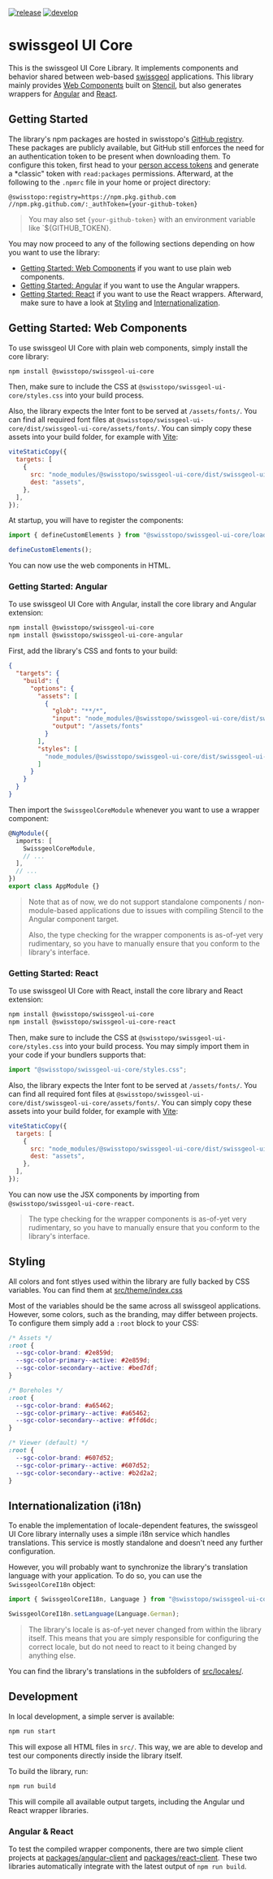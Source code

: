 [![release](https://img.shields.io/github/actions/workflow/status/swisstopo/swissgeol-ui-core/publish.yml?branch=main&label=release)](https://github.com/swisstopo/swissgeol-ui-core/actions/workflows/publish.yml?query=branch%3Amain)
[![develop](https://img.shields.io/github/actions/workflow/status/swisstopo/swissgeol-ui-core/publish.yml?branch=develop&label=dev)](https://github.com/swisstopo/swissgeol-ui-core/actions/workflows/publish.yml?query=branch%3Adevelop)

# swissgeol UI Core

This is the swissgeol UI Core Library. It implements components and behavior shared between web-based [swissgeol](https://www.swissgeol.ch) applications.
This library mainly provides [Web Components](https://developer.mozilla.org/en-US/docs/Web/API/Web_components) built on [Stencil](https://stenciljs.com/),
but also generates wrappers for [Angular](https://angular.dev/) and [React](https://react.dev/).

## Getting Started

The library's npm packages are hosted in swisstopo's [GitHub registry](https://github.com/orgs/swisstopo/packages?ecosystem=npm).
These packages are publicly available, but GitHub still enforces the need for an authentication token to be present when downloading them.
To configure this token, first head to your [person access tokens](https://github.com/settings/tokens) and generate a \*classic" token with `read:packages` permissions.
Afterward, at the following to the `.npmrc` file in your home or project directory:

```
@swisstopo:registry=https://npm.pkg.github.com
//npm.pkg.github.com/:_authToken={your-github-token}
```

> You may also set `{your-github-token}` with an environment variable like `${GITHUB_TOKEN}.

You may now proceed to any of the following sections depending on how you want to use the library:

- [Getting Started: Web Components](#getting-started-web-components) if you want to use plain web components.
- [Getting Started: Angular](#getting-started-angular) if you want to use the Angular wrappers.
- [Getting Started: React](#getting-started-react) if you want to use the React wrappers.
  Afterward, make sure to have a look at [Styling](#styling) and [Internationalization](#internationalization-i18n).

## Getting Started: Web Components

To use swissgeol UI Core with plain web components, simply install the core library:

```bash
npm install @swisstopo/swissgeol-ui-core
```

Then, make sure to include the CSS at `@swisstopo/swissgeol-ui-core/styles.css` into your build process.

Also, the library expects the Inter font to be served at `/assets/fonts/`.
You can find all required font files at `@swisstopo/swissgeol-ui-core/dist/swissgeol-ui-core/assets/fonts/`.
You can simply copy these assets into your build folder, for example with [Vite](https://vite.dev/):

```js
viteStaticCopy({
  targets: [
    {
      src: "node_modules/@swisstopo/swissgeol-ui-core/dist/swissgeol-ui-core/assets/*",
      dest: "assets",
    },
  ],
});
```

At startup, you will have to register the components:

```js
import { defineCustomElements } from "@swisstopo/swissgeol-ui-core/loader";

defineCustomElements();
```

You can now use the web components in HTML.

### Getting Started: Angular

To use swissgeol UI Core with Angular, install the core library and Angular extension:

```bash
npm install @swisstopo/swissgeol-ui-core
npm install @swisstopo/swissgeol-ui-core-angular
```

First, add the library's CSS and fonts to your build:

```json
{
  "targets": {
    "build": {
      "options": {
        "assets": [
          {
            "glob": "**/*",
            "input": "node_modules/@swisstopo/swissgeol-ui-core/dist/swissgeol-ui-core/assets/fonts",
            "output": "/assets/fonts"
          }
        ],
        "styles": [
          "node_modules/@swisstopo/swissgeol-ui-core/dist/swissgeol-ui-core/swissgeol-ui-core.css"
        ]
      }
    }
  }
}
```

Then import the `SwissgeolCoreModule` whenever you want to use a wrapper component:

```ts
@NgModule({
  imports: [
    SwissgeolCoreModule,
    // ...
  ],
  // ...
})
export class AppModule {}
```

> Note that as of now, we do not support standalone components / non-module-based applications
> due to issues with compiling Stencil to the Angular component target.
>
> Also, the type checking for the wrapper components is as-of-yet very rudimentary,
> so you have to manually ensure that you conform to the library's interface.

### Getting Started: React

To use swissgeol UI Core with React, install the core library and React extension:

```bash
npm install @swisstopo/swissgeol-ui-core
npm install @swisstopo/swissgeol-ui-core-react
```

Then, make sure to include the CSS at `@swisstopo/swissgeol-ui-core/styles.css` into your build process.
You may simply import them in your code if your bundlers supports that:

```js
import "@swisstopo/swissgeol-ui-core/styles.css";
```

Also, the library expects the Inter font to be served at `/assets/fonts/`.
You can find all required font files at `@swisstopo/swissgeol-ui-core/dist/swissgeol-ui-core/assets/fonts/`.
You can simply copy these assets into your build folder, for example with [Vite](https://vite.dev/):

```js
viteStaticCopy({
  targets: [
    {
      src: "node_modules/@swisstopo/swissgeol-ui-core/dist/swissgeol-ui-core/assets/*",
      dest: "assets",
    },
  ],
});
```

You can now use the JSX components by importing from `@swisstopo/swissgeol-ui-core-react`.

> The type checking for the wrapper components is as-of-yet very rudimentary,
> so you have to manually ensure that you conform to the library's interface.

## Styling

All colors and font stlyes used within the library are fully backed by CSS variables.
You can find them at [src/theme/index.css](./src/theme/index.css)

Most of the variables should be the same across all swissgeol applications.
However, some colors, such as the branding, may differ between projects.
To configure them simply add a `:root` block to your CSS:

```css
/* Assets */
:root {
  --sgc-color-brand: #2e859d;
  --sgc-color-primary--active: #2e859d;
  --sgc-color-secondary--active: #bed7df;
}

/* Boreholes */
:root {
  --sgc-color-brand: #a65462;
  --sgc-color-primary--active: #a65462;
  --sgc-color-secondary--active: #ffd6dc;
}

/* Viewer (default) */
:root {
  --sgc-color-brand: #607d52;
  --sgc-color-primary--active: #607d52;
  --sgc-color-secondary--active: #b2d2a2;
}
```

## Internationalization (i18n)

To enable the implementation of locale-dependent features,
the swissgeol UI Core library internally uses a simple i18n service which handles translations.
This service is mostly standalone and doesn't need any further configuration.

However, you will probably want to synchronize the library's translation language with your application.
To do so, you can use the `SwissgeolCoreI18n` object:

```js
import { SwissgeolCoreI18n, Language } from "@swisstopo/swissgeol-ui-core";

SwissgeolCoreI18n.setLanguage(Language.German);
```

> The library's locale is as-of-yet never changed from within the library itself.
> This means that you are simply responsible for configuring the correct locale,
> but do not need to react to it being changed by anything else.

You can find the library's translations in the subfolders of [src/locales/](./src/locales).

## Development

In local development, a simple server is available:

```bash
npm run start
```

This will expose all HTML files in `src/`.
This way, we are able to develop and test our components directly inside the library itself.

To build the library, run:

```bash
npm run build
```

This will compile all available output targets, including the Angular und React wrapper libraries.

### Angular & React

To test the compiled wrapper components, there are two simple client projects at
[packages/angular-client](./packages/angular-client/) and [packages/react-client](./packages/react-client/).
These two libraries automatically integrate with the latest output of `npm run build`.
